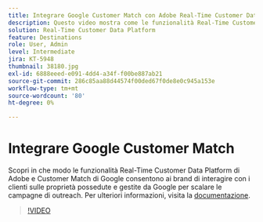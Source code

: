 ```yaml
---
title: Integrare Google Customer Match con Adobe Real-Time Customer Data Platform
description: Questo video mostra come le funzionalità Real-Time Customer Data Platform di Adobe e Customer Match di Google aiutino i brand a interagire con i clienti sulle proprietà possedute e gestite da Google per scalare le loro campagne di outreach.
solution: Real-Time Customer Data Platform
feature: Destinations
role: User, Admin
level: Intermediate
jira: KT-5948
thumbnail: 38180.jpg
exl-id: 6888eeed-e091-4dd4-a34f-f00be887ab21
source-git-commit: 286c85aa88d44574f00ded67f0de8e0c945a153e
workflow-type: tm+mt
source-wordcount: '80'
ht-degree: 0%

---
```


# Integrare Google Customer Match

Scopri in che modo le funzionalità Real-Time Customer Data Platform di Adobe e Customer Match di Google consentono ai brand di interagire con i clienti sulle proprietà possedute e gestite da Google per scalare le campagne di outreach. Per ulteriori informazioni, visita la [documentazione](https://experienceleague.adobe.com/docs/experience-platform/destinations/catalog/advertising/google-customer-match.html?lang=it).

>[!VIDEO](https://video.tv.adobe.com/v/38180?learn=on&enablevpops)
